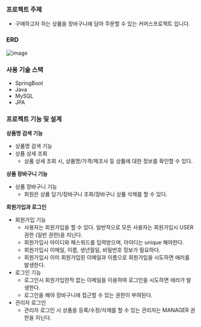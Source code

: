 ### 프로젝트 주제

- 구매하고자 하는 상품을 장바구니에 담아 주문할 수 있는 커머스프로젝트 입니다.

### ERD

![image](https://github.com/Eun-SeoKim/zerobase_commerce/assets/129722254/92f9c2aa-b490-4913-8490-d0e873978f52)


### 사용 기술 스택

- SpringBoot
- Java
- MySQL
- JPA

### **프로젝트 기능 및 설계**

**상품명 검색 기능**

- 상품명 검색 기능
- 상품 상세 조회
    - 상품 상세 조회 시, 상품명/가격/제조사 등 상품에 대한 정보를 확인할 수 있다.

**상품 장바구니 기능**

- 상품 장바구니 기능
    - 회원은 상품 담기/장바구니 조회/장바구니 상품 삭제를 할 수 있다.

**회원가입과 로그인**

- 회원가입 기능
    - 사용자는 회원가입을 할 수 있다. 일반적으로 모든 사용자는 회원가입시 USER 권한 (일반 권한)을 지닌다.
    - 회원가입시 아이디와 패스워드를 입력받으며, 아이디는 unique 해야한다.
    - 회원가입시 이메일, 이름, 생년월일, 비밀번호 정보가 필요하다.
    - 회원가입시 이미 회원가입된 이메일과 이름으로 회원가입을 시도하면 에러를 발생한다.
- 로그인 기능
    - 로그인시 회원가입한적 없는 이메일을 이용하여 로그인을 시도하면 에러가 발생한다.
    - 로그인을 해야 장바구니에 접근할 수 있는 권한이 부여된다.
- 관리자 로그인
    - 관리자 로그인 시 상품을 등록/수정/삭제를 할 수 있는 관리자는 MANAGER 권한을 지닌다.
